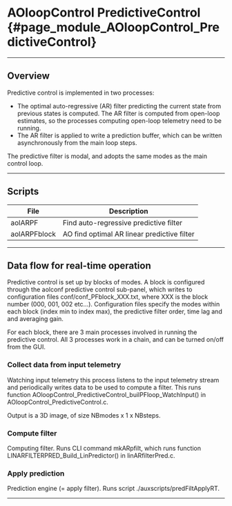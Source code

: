 # AOloopControl PredictiveControl {#page_module_AOloopControl_PredictiveControl}

---

## Overview

Predictive control is implemented in two processes:

- The optimal auto-regressive (AR) filter predicting the current state from previous states is computed. The AR filter is computed from open-loop estimates, so the processes computing open-loop telemetry need to be running.
- The AR filter is applied to write a prediction buffer, which can be written asynchronously from the main loop steps.

The predictive filter is modal, and adopts the same modes as the main control loop.


---

## Scripts


File          | Description
--------------|------------------------------------------------------
aolARPF 	  | Find auto-regressive predictive filter
aolARPFblock  | AO find optimal AR linear predictive filter


---


## Data flow for real-time operation

Predictive control is set up by blocks of modes. A block is configured through the aolconf predictive control sub-panel, which writes to configuration files conf/conf_PFblock_XXX.txt, where XXX is the block number (000, 001, 002 etc...). Configuration files specify the modes within each block (index min to index max), the predictive filter order, time lag and and averaging gain.

For each block, there are 3 main processes involved in running the predictive control.
All 3 processes work in a chain, and can be turned on/off from the GUI.



### Collect data from input telemetry

Watching input telemetry this process listens to the input telemetry stream and periodically writes data to be used to compute a filter. This runs function AOloopControl_PredictiveControl_builPFloop_WatchInput() in AOloopControl_PredictiveControl.c.

Output is a 3D image, of size NBmodes x 1 x NBsteps.


### Compute filter

Computing filter. Runs CLI command mkARpfilt, which runs function LINARFILTERPRED_Build_LinPredictor() in linARfilterPred.c.



### Apply prediction

Prediction engine (= apply filter). Runs script ./auxscripts/predFiltApplyRT.

---

